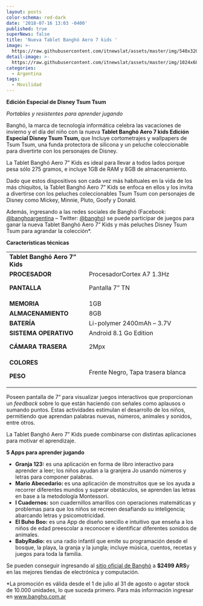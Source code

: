 ```yaml
---
layout: posts
color-schema: red-dark
date: '2018-07-16 13:03 -0400'
published: true
superNews: false
title: 'Nueva Tablet Banghó Aero 7 kids '
image: >-
  https://raw.githubusercontent.com/itnewslat/assets/master/img/540x320/Bangho-Disney-p.jpg
detail-image: >-
  https://raw.githubusercontent.com/itnewslat/assets/master/img/1024x680/Bangho-Disney-g.jpg
categories:
  - Argentina
tags:
  - Movilidad
---
```

**Edición Especial de Disney Tsum Tsum**

<em>Portables y resistentes para aprender jugando</em>

Banghó, la marca de tecnología informática celebra las vacaciones de invierno y el día del niño con la nueva <strong>Tablet Banghó Aero 7 kids Edición Especial Disney Tsum Tsum, </strong>que Incluye cortometrajes y wallpapers de Tsum Tsum, una funda protectora de silicona y un peluche coleccionable para divertirte con los personajes de Disney.

La Tablet Banghó Aero 7” Kids es ideal para llevar a todos lados porque pesa sólo 275 gramos, e incluye 1GB de RAM y 8GB de almacenamiento.

Dado que estos dispositivos son cada vez más habituales en la vida de los más chiquitos, la Tablet Banghó Aero 7” Kids se enfoca en ellos y los invita a divertirse con los peluches coleccionables Tsum Tsum con personajes de Disney como Mickey, Minnie, Pluto, Goofy y Donald.

Además, ingresando a las redes sociales de Banghó (Facebook: <a href="https://www.facebook.com/banghoargentina/">@banghoargentina</a> – Twitter: <a href="https://twitter.com/bangho">@bangho</a>) se puede participar de juegos para ganar la nueva Tablet Banghó Aero 7” Kids y más peluches Disney Tsum Tsum para agrandar la colección*.

<strong>Características técnicas</strong>
<table width="577">
<tbody>
<tr>
<td width="217"><strong>Tablet Banghó Aero 7” Kids</strong></td>
</tr>
<tr>
<td width="217"><strong>PROCESADOR</strong>

<strong>PANTALLA</strong></td>
<td width="360">ProcesadorCortex A7 1.3Hz

Pantalla 7” TN</td>
</tr>
<tr>
<td width="217"><strong>MEMORIA</strong></td>
<td width="360">1GB</td>
</tr>
<tr>
<td width="217"><strong>ALMACENAMIENTO</strong></td>
<td width="360">8GB</td>
</tr>
<tr>
<td width="217"><strong>BATERÍA</strong></td>
<td width="360">Li-polymer 2400mAh – 3.7V</td>
</tr>
<tr>
<td width="217"><strong>SISTEMA OPERATIVO</strong>

<strong>CÁMARA TRASERA</strong></td>
<td width="360">Android 8.1 Go Edition

2Mpx</td>
</tr>
<tr>
<td width="217"><strong>COLORES </strong>

<strong>PESO</strong></td>
<td width="360">Frente Negro, Tapa trasera blanca</td>
</tr>
</tbody>
</table>
Poseen pantalla de 7” para visualizar juegos interactivos que proporcionan un <em>feedback</em> sobre lo que están haciendo con señales como aplausos o sumando puntos. Estas actividades estimulan el desarrollo de los niños, permitiendo que aprendan palabras nuevas, números, animales y sonidos, entre otros.

La Tablet Banghó Aero 7” Kids puede combinarse con distintas aplicaciones para motivar el aprendizaje.

<strong>5 Apps para aprender jugando</strong>
<ul>
	<li><strong>Granja 123:</strong> es una aplicación en forma de libro interactivo para aprender a leer; los niños ayudan a la granjera Jo usando números y letras para componer palabras.</li>
	<li><strong>Mario Abecedario: </strong>es una aplicación de monstruitos que se los ayuda a recorrer diferentes mundos y superar obstáculos, se aprenden las letras en base a la metodología Montessori.</li>
	<li><strong>I Cuadernos:</strong> son cuadernillos amarillos con operaciones matemáticas y problemas para que los niños se recreen desafiando su inteligencia; abarcando letras y psicomotricidad.</li>
	<li><strong>El Buho Boo:</strong> es una App de diseño sencillo e intuitivo que enseña a los niños de edad preescolar a reconocer e identificar diferentes sonidos de animales.</li>
	<li><strong>BabyRadio:</strong> es una radio infantil que emite su programación desde el bosque, la playa, la granja y la jungla; incluye música, cuentos, recetas y juegos para toda la familia.</li>
</ul>
Se pueden conseguir ingresando al <a href="http://www.bangho.com.ar/notebook-gamer-gm-z/p">sitio oficial de Banghó</a> a <strong>$2499 ARS</strong>y en las mejores tiendas de electrónica y computación.

*La promoción es válida desde el 1 de julio al 31 de agosto o agotar stock de 10.000 unidades, lo que suceda primero. Para más información ingresar en <a href="http://www.bangho.com.ar/">www.bangho.com.ar</a>